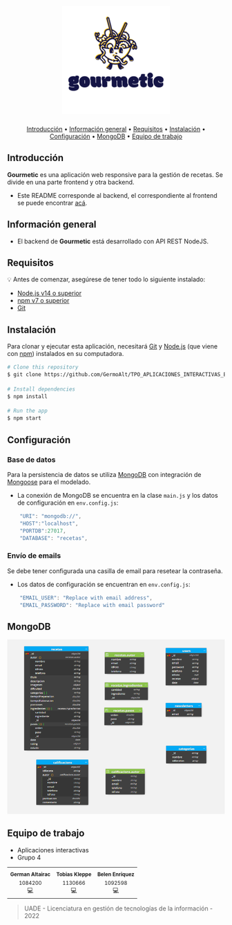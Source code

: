 <h1 align="center">
    <img src="https://github.com/GermoAlt/TPO_APLICACIONES_INTERACTIVAS_FRONT/blob/prueba-readme/src/logo.svg?raw=true" alt="gourmetic" width="250"/>
</h1>


<p align="center">
  <a href="#introducción">Introducción</a> •
  <a href="#información-general">Información general</a> •
  <a href="#requisitos">Requisitos</a> •
  <a href="#instalación">Instalación</a> •
  <a href="#configuración">Configuración</a> •
  <a href="#mongoDB">MongoDB</a> •
  <a href="#equipo-de-trabajo">Equipo de trabajo</a>
</p>

## Introducción
**Gourmetic** es una aplicación web responsive para la gestión de recetas. Se divide en una parte frontend y otra backend.
* Este README corresponde al backend, el correspondiente al frontend se puede encontrar [acá](https://github.com/GermoAlt/TPO_APLICACIONES_INTERACTIVAS_FRONT/blob/main/README.md).

## Información general
* El backend de **Gourmetic** está desarrollado con API REST NodeJS.

## Requisitos

:bulb: Antes de comenzar, asegúrese de tener todo lo siguiente instalado:

- [ Node.js v14 o superior ](https://nodejs.org/en/download/)
- [ npm v7 o superior ](https://github.blog/2020-10-13-presenting-v7-0-0-of-the-npm-cli/)
- [ Git ](https://git-scm.com/book/en/v2/Getting-Started-Installing-Git/)


## Instalación

Para clonar y ejecutar esta aplicación, necesitará [Git](https://git-scm.com) y [Node.js](https://nodejs.org/en/download/) (que viene con [npm](http://npmjs.com)) instalados en su computadora.

```bash
# Clone this repository
$ git clone https://github.com/GermoAlt/TPO_APLICACIONES_INTERACTIVAS_BACK.git

# Install dependencies
$ npm install

# Run the app
$ npm start
```

## Configuración

### Base de datos
Para la persistencia de datos se utiliza [MongoDB](https://www.mongodb.com/es) con integración de [Mongoose](https://mongoosejs.com/) para el modelado.
* La conexión de MongoDB se encuentra en la clase `main.js` y los datos de configuración en `env.config.js`:
```jsx
    "URI": "mongodb://",
    "HOST":"localhost",
    "PORTDB":27017,
    "DATABASE": "recetas",
```

### Envío de emails
Se debe tener configurada una casilla de email para resetear la contraseña.
* Los datos de configuración se encuentran en `env.config.js`:
```jsx
    "EMAIL_USER": "Replace with email address",
    "EMAIL_PASSWORD": "Replace with email password" 
```

## MongoDB

![img.png](img.png)

## Equipo de trabajo
* Aplicaciones interactivas
* Grupo 4
<table>
  <tr>
    <td align="center"><sub><b>German Altairac</b></sub><br /><sub>1084200</sub><br/><a>💻</a></td>
    <td align="center"><sub><b>Tobias Kleppe</b></sub><br /><sub>1130666</sub><br/><a>💻</a></td>
    <td align="center"><sub><b>Belen Enriquez</b></sub><br /><sub>1092598</sub><br/><a>💻</a></td>
  </tr>
</table>

> UADE - Licenciatura en gestión de tecnologías de la información - 2022
